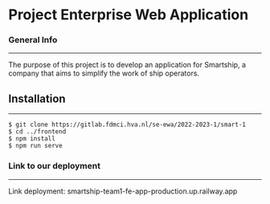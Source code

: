 # Project Enterprise Web Application
### General Info
***
The purpose of this project is to develop an application for Smartship, a company that aims to simplify the work of ship operators.
## Installation
***
```
$ git clone https://gitlab.fdmci.hva.nl/se-ewa/2022-2023-1/smart-1
$ cd ../frontend
$ npm install
$ npm run serve
```
### Link to our deployment
***
Link deployment: smartship-team1-fe-app-production.up.railway.app
